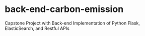# back-end-carbon-emission
Capstone Project with Back-end Implementation of Python Flask, ElasticSearch, and Restful APIs
